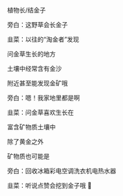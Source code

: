 植物长/结金子



旁白：这野草会长金子

韭菜：以往的“淘金者”发现

问金草生长的地方

土壤中经常含有金沙

附近甚至能发现金矿哦

旁白：嗯！我家地里都是啊

韭菜：问金草喜欢生长在

富含矿物质土壤中

除了黄金之外

矿物质也可能是

旁白：回收冰箱彩电空调洗衣机电热水器

韭菜：听说点赞会挖到金子哦 🤔